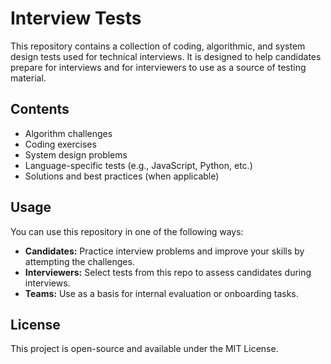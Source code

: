 # Interview Tests

This repository contains a collection of coding, algorithmic, and system design tests used for technical interviews. It is designed to help candidates prepare for interviews and for interviewers to use as a source of testing material.

## Contents

- Algorithm challenges
- Coding exercises
- System design problems
- Language-specific tests (e.g., JavaScript, Python, etc.)
- Solutions and best practices (when applicable)

## Usage

You can use this repository in one of the following ways:

- **Candidates:** Practice interview problems and improve your skills by attempting the challenges.
- **Interviewers:** Select tests from this repo to assess candidates during interviews.
- **Teams:** Use as a basis for internal evaluation or onboarding tasks.

## License

This project is open-source and available under the MIT License.